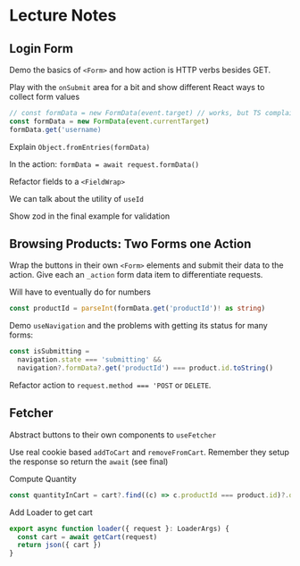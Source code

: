 # Lecture Notes

## Login Form

Demo the basics of `<Form>` and how action is HTTP verbs besides GET.

Play with the `onSubmit` area for a bit and show different React ways to collect form values

```js
// const formData = new FormData(event.target) // works, but TS complains
const formData = new FormData(event.currentTarget)
formData.get('username)
```

Explain `Object.fromEntries(formData)`

In the action: `formData = await request.formData()`

Refactor fields to a `<FieldWrap>`

We can talk about the utility of `useId`

Show zod in the final example for validation

## Browsing Products: Two Forms one Action

Wrap the buttons in their own `<Form>` elements and submit their data to the action. Give each an `_action` form data item to differentiate requests.

Will have to eventually do for numbers

```ts
const productId = parseInt(formData.get('productId')! as string)
```

Demo `useNavigation` and the problems with getting its status for many forms:

```ts
const isSubmitting =
  navigation.state === 'submitting' &&
  navigation?.formData?.get('productId') === product.id.toString()
```

Refactor action to `request.method === 'POST` or `DELETE`.

## Fetcher

Abstract buttons to their own components to `useFetcher`

Use real cookie based `addToCart` and `removeFromCart`. Remember they setup the response so return the `await` (see final)

Compute Quantity

```ts
const quantityInCart = cart?.find((c) => c.productId === product.id)?.quantity || 0
```

Add Loader to get cart

```ts
export async function loader({ request }: LoaderArgs) {
  const cart = await getCart(request)
  return json({ cart })
}
```
